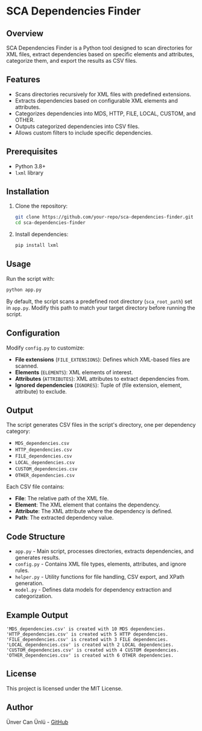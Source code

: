# SCA Dependencies Finder

## Overview
SCA Dependencies Finder is a Python tool designed to scan directories for XML files, extract dependencies based on specific elements and attributes, categorize them, and export the results as CSV files.

## Features
- Scans directories recursively for XML files with predefined extensions.
- Extracts dependencies based on configurable XML elements and attributes.
- Categorizes dependencies into MDS, HTTP, FILE, LOCAL, CUSTOM, and OTHER.
- Outputs categorized dependencies into CSV files.
- Allows custom filters to include specific dependencies.

## Prerequisites
- Python 3.8+
- `lxml` library

## Installation
1. Clone the repository:
   ```bash
   git clone https://github.com/your-repo/sca-dependencies-finder.git
   cd sca-dependencies-finder
   ```
2. Install dependencies:
   ```bash
   pip install lxml
   ```

## Usage
Run the script with:
```bash
python app.py
```

By default, the script scans a predefined root directory (`sca_root_path`) set in `app.py`. Modify this path to match your target directory before running the script.

## Configuration
Modify `config.py` to customize:
- **File extensions** (`FILE_EXTENSIONS`): Defines which XML-based files are scanned.
- **Elements** (`ELEMENTS`): XML elements of interest.
- **Attributes** (`ATTRIBUTES`): XML attributes to extract dependencies from.
- **Ignored dependencies** (`IGNORES`): Tuple of (file extension, element, attribute) to exclude.

## Output
The script generates CSV files in the script's directory, one per dependency category:
- `MDS_dependencies.csv`
- `HTTP_dependencies.csv`
- `FILE_dependencies.csv`
- `LOCAL_dependencies.csv`
- `CUSTOM_dependencies.csv`
- `OTHER_dependencies.csv`

Each CSV file contains:
- **File**: The relative path of the XML file.
- **Element**: The XML element that contains the dependency.
- **Attribute**: The XML attribute where the dependency is defined.
- **Path**: The extracted dependency value.

## Code Structure
- `app.py` - Main script, processes directories, extracts dependencies, and generates results.
- `config.py` - Contains XML file types, elements, attributes, and ignore rules.
- `helper.py` - Utility functions for file handling, CSV export, and XPath generation.
- `model.py` - Defines data models for dependency extraction and categorization.

## Example Output
```
'MDS_dependencies.csv' is created with 10 MDS dependencies.
'HTTP_dependencies.csv' is created with 5 HTTP dependencies.
'FILE_dependencies.csv' is created with 3 FILE dependencies.
'LOCAL_dependencies.csv' is created with 2 LOCAL dependencies.
'CUSTOM_dependencies.csv' is created with 4 CUSTOM dependencies.
'OTHER_dependencies.csv' is created with 6 OTHER dependencies.
```

## License
This project is licensed under the MIT License.

## Author
Ünver Can Ünlü - [GitHub](https://github.com/unvercan)
